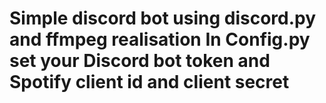 # Simple discord bot using discord.py and ffmpeg realisation In Config.py set your Discord bot token and Spotify client id and client secret

